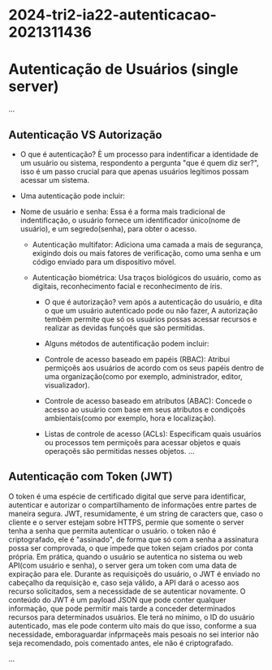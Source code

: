 # 2024-tri2-ia22-autenticacao-2021311436

# Autenticação de Usuários (single server)

...

## Autenticação VS Autorização
- O que é autenticação?
  È um processo para indentificar a identidade de um usuário ou sistema, respondento a pergunta "que é quem diz ser?", isso é um passo crucial para que apenas usuários legítimos possam acessar um sistema.

- Uma autenticação pode incluir:
- Nome de usuário e senha:
  Essa é a forma mais tradicional de indentificação, o usuário fornece um identificador único(nome de usuário), e um segredo(senha), para obter o acesso.

  - Autenticação multifator:
    Adiciona uma camada a mais de segurança, exigindo dois ou mais fatores de verificação, como uma senha e um código enviado para um dispositivo móvel.

  - Autenticação biométrica:
    Usa traços biológicos do usuário, como as digitais, reconhecimento facial e reconhecimento de íris.


    - O que é autorização?
      vem após a autenticação do usuário, e dita o que um usuário autenticado pode ou não fazer, A autorização tembém permite que só os usuários possas acessar recursos e realizar as devidas funçoẽs que são permitidas.

    - Alguns métodos de autentificação podem incluir:
    - Controle de acesso baseado em papéis (RBAC):
      Atribui permiçoẽs aos usuários de acordo com os seus papéis dentro de uma organização(como por exemplo, administrador, editor, visualizador).

    - Controle de acesso baseado em atributos (ABAC):
      Concede o acesso ao usuário com base em seus atributos e condiçoẽs ambientais(como por exemplo, hora e localização).

    - Listas de controle de acesso (ACLs):
      Especificam quais usuários ou processos tem permiçoẽs para acessar objetos e quais operaçoẽs são permitidas nesses objetos.
...

## Autenticação com Token (JWT)
O token é uma espécie de certificado digital que serve para identificar, autenticar e autorizar o compartilhamento de informações entre partes de maneira segura. 
JWT, resumidamente, é um string de caracters que, caso o cliente e o server estejam sobre HTTPS, permie que somente o server tenha a senha que permita autenticar o usuário. o token não é criptografado, ele é "assinado", de forma que só com a senha a assinatura possa ser comprovada, o que impede que token sejam criados por conta própria.
Em prática, quando o usuário se autentica no sistema ou web API(com usuário e senha), o server gera um token com uma data de expiração para ele. Durante as requisiçoẽs do usuário, o JWT é enviado no cabeçalho da requisição e, caso seja válido, a API dará o acesso aos recurso solicitados, sem a necessidade de se autenticar novamente.
O conteúdo do JWT é um payload JSON que pode conter qualquer informação, que pode permitir mais tarde a conceder determinados recursos para determinados usuários. Ele terá no mínimo, o ID do usuário autenticado, mas ele pode conterm uito mais do que isso, conforme a sua necessidade, emboraguardar infprmaçeẽs mais pesoais no sei interior não seja recomendado, pois comentado antes, ele não é criptografado.


...


